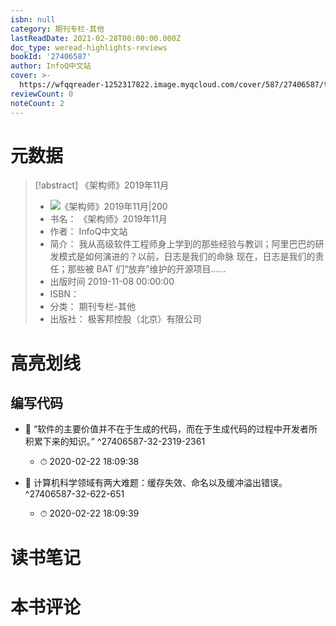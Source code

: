 ```yaml
---
isbn: null
category: 期刊专栏-其他
lastReadDate: 2021-02-28T00:00:00.000Z
doc_type: weread-highlights-reviews
bookId: '27406587'
author: InfoQ中文站
cover: >-
  https://wfqqreader-1252317822.image.myqcloud.com/cover/587/27406587/t7_27406587.jpg
reviewCount: 0
noteCount: 2
---
```

# 元数据
> [!abstract] 《架构师》2019年11月
> - ![ 《架构师》2019年11月|200](https://wfqqreader-1252317822.image.myqcloud.com/cover/587/27406587/t7_27406587.jpg)
> - 书名： 《架构师》2019年11月
> - 作者： InfoQ中文站
> - 简介： 我从高级软件工程师身上学到的那些经验与教训；阿里巴巴的研发模式是如何演进的？以前，日志是我们的命脉 现在，日志是我们的责任；那些被 BAT 们“放弃”维护的开源项目……
> - 出版时间 2019-11-08 00:00:00
> - ISBN： 
> - 分类： 期刊专栏-其他
> - 出版社： 极客邦控股（北京）有限公司

# 高亮划线

## 编写代码


- 📌 “软件的主要价值并不在于生成的代码，而在于生成代码的过程中开发者所积累下来的知识。” ^27406587-32-2319-2361
    - ⏱ 2020-02-22 18:09:38 

- 📌 计算机科学领域有两大难题：缓存失效、命名以及缓冲溢出错误。 ^27406587-32-622-651
    - ⏱ 2020-02-22 18:09:39 
# 读书笔记

# 本书评论
